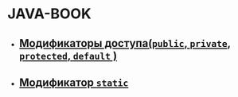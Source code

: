 # JAVA-BOOK
* ## [Модификаторы доступа(`public`, `private`, `protected`, `default` )](./access_modifiers.md)
* ## [Модификатор `static`](./static_modifier.md)